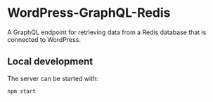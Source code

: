 # WordPress-GraphQL-Redis

A GraphQL endpoint for retrieving data from a Redis database that is connected to WordPress.

## Local development
The server can be started with:

```
npm start
```
